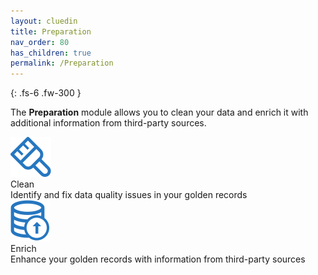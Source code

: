 ```yaml
---
layout: cluedin
title: Preparation
nav_order: 80
has_children: true
permalink: /Preparation
---
```


{: .fs-6 .fw-300 }

The **Preparation** module allows you to clean your data and enrich it with additional information from third-party sources.

<div class="card-line">
  <div class="card" href="/preparation/clean">
    <div class="icon"><img src="/assets/icons/clean.svg" alt="clean"/></div>
    <div class="title">Clean</div>
    <div class="content">Identify and fix data quality issues in your golden records</div>
  </div>
   <div class="card" href="/preparation/enricher">
    <div class="icon"><img src="/assets/icons/enrich.svg" alt="enrich"/></div>
    <div class="title">Enrich</div>
    <div class="content">Enhance your golden records with information from third-party sources</div>
  </div>
</div>